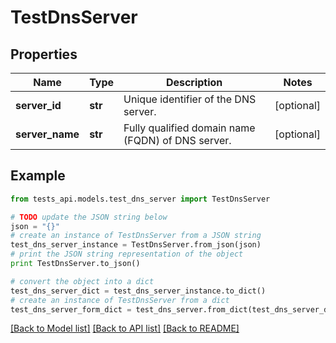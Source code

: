 # TestDnsServer


## Properties
Name | Type | Description | Notes
------------ | ------------- | ------------- | -------------
**server_id** | **str** | Unique identifier of the DNS server. | [optional] 
**server_name** | **str** | Fully qualified domain name (FQDN) of DNS server. | [optional] 

## Example

```python
from tests_api.models.test_dns_server import TestDnsServer

# TODO update the JSON string below
json = "{}"
# create an instance of TestDnsServer from a JSON string
test_dns_server_instance = TestDnsServer.from_json(json)
# print the JSON string representation of the object
print TestDnsServer.to_json()

# convert the object into a dict
test_dns_server_dict = test_dns_server_instance.to_dict()
# create an instance of TestDnsServer from a dict
test_dns_server_form_dict = test_dns_server.from_dict(test_dns_server_dict)
```
[[Back to Model list]](../README.md#documentation-for-models) [[Back to API list]](../README.md#documentation-for-api-endpoints) [[Back to README]](../README.md)


